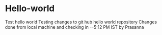 # Hello-world
Test hello world
Testing changes to git hub hello world repository
Changes done from local machine and checking in
 --5:12 PM IST
by Prasanna
